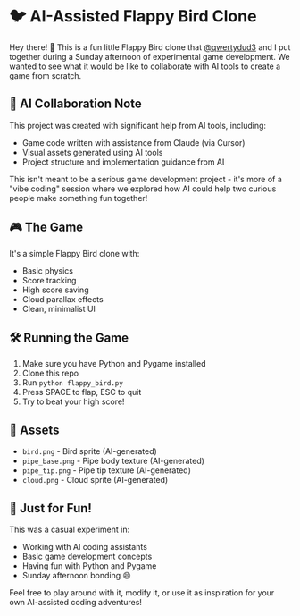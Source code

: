 # 🐦 AI-Assisted Flappy Bird Clone

Hey there! 👋 This is a fun little Flappy Bird clone that [@qwertydud3](https://github.com/qwertydud3) and I put together during a Sunday afternoon of experimental game development. We wanted to see what it would be like to collaborate with AI tools to create a game from scratch.

## 🤖 AI Collaboration Note
This project was created with significant help from AI tools, including:
- Game code written with assistance from Claude (via Cursor)
- Visual assets generated using AI tools
- Project structure and implementation guidance from AI

This isn't meant to be a serious game development project - it's more of a "vibe coding" session where we explored how AI could help two curious people make something fun together!

## 🎮 The Game
It's a simple Flappy Bird clone with:
- Basic physics
- Score tracking
- High score saving
- Cloud parallax effects
- Clean, minimalist UI

## 🛠️ Running the Game
1. Make sure you have Python and Pygame installed
2. Clone this repo
3. Run `python flappy_bird.py`
4. Press SPACE to flap, ESC to quit
5. Try to beat your high score!

## 📝 Assets
- `bird.png` - Bird sprite (AI-generated)
- `pipe_base.png` - Pipe body texture (AI-generated)
- `pipe_tip.png` - Pipe tip texture (AI-generated)
- `cloud.png` - Cloud sprite (AI-generated)

## 🎨 Just for Fun!
This was a casual experiment in:
- Working with AI coding assistants
- Basic game development concepts
- Having fun with Python and Pygame
- Sunday afternoon bonding 😄

Feel free to play around with it, modify it, or use it as inspiration for your own AI-assisted coding adventures!
